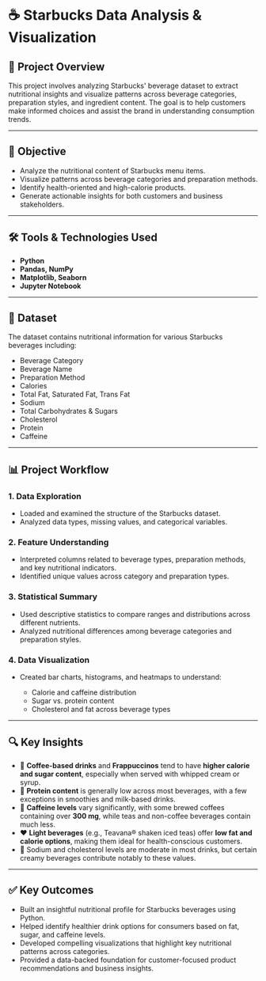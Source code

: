 # ☕ Starbucks Data Analysis & Visualization

## 📌 Project Overview

This project involves analyzing Starbucks' beverage dataset to extract nutritional insights and visualize patterns across beverage categories, preparation styles, and ingredient content. The goal is to help customers make informed choices and assist the brand in understanding consumption trends.

---

## 🎯 Objective

* Analyze the nutritional content of Starbucks menu items.
* Visualize patterns across beverage categories and preparation methods.
* Identify health-oriented and high-calorie products.
* Generate actionable insights for both customers and business stakeholders.

---

## 🛠️ Tools & Technologies Used

* **Python**
* **Pandas, NumPy**
* **Matplotlib, Seaborn**
* **Jupyter Notebook**

---

## 📂 Dataset

The dataset contains nutritional information for various Starbucks beverages including:

* Beverage Category
* Beverage Name
* Preparation Method
* Calories
* Total Fat, Saturated Fat, Trans Fat
* Sodium
* Total Carbohydrates & Sugars
* Cholesterol
* Protein
* Caffeine

---

## 📊 Project Workflow

### 1. **Data Exploration**

* Loaded and examined the structure of the Starbucks dataset.
* Analyzed data types, missing values, and categorical variables.

### 2. **Feature Understanding**

* Interpreted columns related to beverage types, preparation methods, and key nutritional indicators.
* Identified unique values across category and preparation types.

### 3. **Statistical Summary**

* Used descriptive statistics to compare ranges and distributions across different nutrients.
* Analyzed nutritional differences among beverage categories and preparation styles.

### 4. **Data Visualization**

* Created bar charts, histograms, and heatmaps to understand:

  * Calorie and caffeine distribution
  * Sugar vs. protein content
  * Cholesterol and fat across beverage types

---

## 🔍 Key Insights

* 🥤 **Coffee-based drinks** and **Frappuccinos** tend to have **higher calorie and sugar content**, especially when served with whipped cream or syrup.
* 💪 **Protein content** is generally low across most beverages, with a few exceptions in smoothies and milk-based drinks.
* 🔋 **Caffeine levels** vary significantly, with some brewed coffees containing over **300 mg**, while teas and non-coffee beverages contain much less.
* ❤️ **Light beverages** (e.g., Teavana® shaken iced teas) offer **low fat and calorie options**, making them ideal for health-conscious customers.
* 🧂 Sodium and cholesterol levels are moderate in most drinks, but certain creamy beverages contribute notably to these values.

---

## ✅ Key Outcomes

* Built an insightful nutritional profile for Starbucks beverages using Python.
* Helped identify healthier drink options for consumers based on fat, sugar, and caffeine levels.
* Developed compelling visualizations that highlight key nutritional patterns across categories.
* Provided a data-backed foundation for customer-focused product recommendations and business insights.

